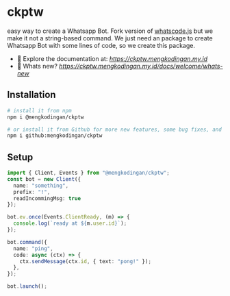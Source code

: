 # ckptw

easy way to create a Whatsapp Bot. Fork version of [whatscode.js](https://github.com/JastinXyz/whatscode.js) but we make it not a string-based command. We just need an package to create Whatsapp Bot with some lines of code, so we create this package.

- 📕 Explore the documentation at: *https://ckptw.mengkodingan.my.id*
- 🤔 Whats new? *https://ckptw.mengkodingan.my.id/docs/welcome/whats-new*

## Installation

```bash
# install it from npm
npm i @mengkodingan/ckptw

# or install it from Github for more new features, some bug fixes, and maybe theres some bugs too.
npm i github:mengkodingan/ckptw
```

## Setup

```ts
import { Client, Events } from "@mengkodingan/ckptw";
const bot = new Client({
  name: "something",
  prefix: "!",
  readIncommingMsg: true
});

bot.ev.once(Events.ClientReady, (m) => {
  console.log(`ready at ${m.user.id}`);
});

bot.command({
  name: "ping",
  code: async (ctx) => {
    ctx.sendMessage(ctx.id, { text: "pong!" });
  },
});

bot.launch();

```